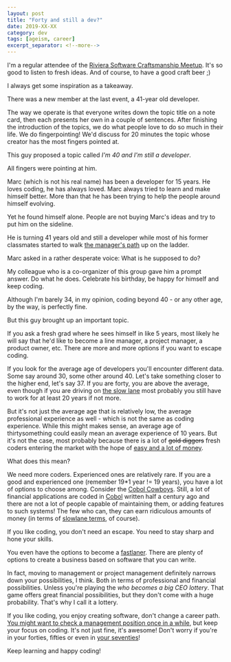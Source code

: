 ```yaml
---
layout: post
title: "Forty and still a dev?"
date: 2019-XX-XX
category: dev
tags: [ageism, career]
excerpt_separator: <!--more-->
---
```

I'm a regular attendee of the [Riviera Software Craftsmanship Meetup](https://www.meetup.com/Riviera-SCC/). It's so good to listen to fresh ideas. And of course, to have a good craft beer ;)
<!--more-->
I always get some inspiration as a takeaway.

There was a new member at the last event, a 41-year old developer.

The way we operate is that everyone writes down the topic title on a note card, then each presents her own in a couple of sentences. After finishing the introduction of the topics, we do what people love to do so much in their life. We do fingerpointing! We'd discuss for 20 minutes the topic whose creator has the most fingers pointed at.

This guy proposed a topic called _I'm 40 and I'm still a developer_.

All fingers were pointing at him.

Marc (which is not his real name) has been a developer for 15 years. He loves coding, he has always loved. Marc always tried to learn and make himself better. More than that he has been trying to help the people around himself evolving.

Yet he found himself alone. People are not buying Marc's ideas and try to put him on the sideline.

He is turning 41 years old and still a developer while most of his former classmates started to walk [the manager's path](http://sandordargo.com/blog/2019/02/13/the-managers-path) up on the ladder.

Marc asked in a rather desperate voice: What is he supposed to do?

My colleague who is a co-organizer of this group gave him a prompt answer. Do what he does. Celebrate his birthday, be happy for himself and keep coding.

Although I'm barely 34, in my opinion, coding beyond 40 - or any other age, by the way, is perfectly fine. 

But this guy brought up an important topic.

If you ask a fresh grad where he sees himself in like 5 years, most likely he will say that he'd like to become a line manager, a project manager, a product owner, etc. There are more and more options if you want to escape coding.

If you look for the average age of developers you'll encounter different data. Some say around 30, some other around 40. Let's take something closer to the higher end, let's say 37. If you are forty, you are above the average, even though if you are driving on [the slow lane]() most probably you still have to work for at least 20 years if not more.

But it's not just the average age that is relatively low, the average professional experience as well - which is not the same as coding experience. While this might makes sense, an average age of thirtysomething could easily mean an average experience of 10 years. But it's not the case, most probably because there is a lot of <strike>gold diggers</strike> fresh coders entering the market with the hope of [easy and a lot of money](https://dev.to/damnjan/it-is-easy-for-you-youre-a-developer-jaa).

What does this mean?

We need more coders. Experienced ones are relatively rare. If you are a good and experienced one (remember 19*1 year != 19 years), you have a lot of options to choose among. Consider the [Cobol Cowboys](http://cobolcowboys.com/). Still, a lot of financial applications are coded in [Cobol](https://en.wikipedia.org/wiki/COBOL) written half a century ago and there are not a lot of people capable of maintaining them, or adding features to such systems! The few who can, they can earn ridiculous amounts of money (in terms of [slowlane terms](), of course).

If you like coding, you don't need an escape. You need to stay sharp and hone your skills.

You even have the options to become a [fastlaner](). There are plenty of options to create a business based on software that you can write.

In fact, moving to management or project management definitely narrows down your possibilities, I think. Both in terms of professional and financial possibilities. Unless you're playing the _who becomes a big CEO lottery_. That game offers great financial possibilities, but they don't come with a huge probability. That's why I call it a lottery.

If you like coding, you enjoy creating software, don't change a career path. [You might want to check a management position once in a while](https://charity.wtf/2019/01/04/engineering-management-the-pendulum-or-the-ladder/), but keep your focus on coding. It's not just fine, it's awesome! Don't worry if you're in your forties, fifties or even in [your seventies](https://dev.to/burdettelamar/retired-apparently-1210)!

Keep learning and happy coding!